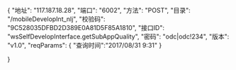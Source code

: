 

{
  "地址": "117.187.18.28",
  "端口": "6002",
  "方法": "POST",
  "目录": "/mobileDevelopInt_nlj",
  "校验码": "9C528035DFBD2D389E0A81D5F85A1810",
  "接口ID": "wsSelfDevelopInterface.getSubAppQuality",
  "密码": "odc|odc!234",
  "版本": "v1.0",
  "reqParams": {
    "查询时间":"2017/08/31 9:31"
  }

}

